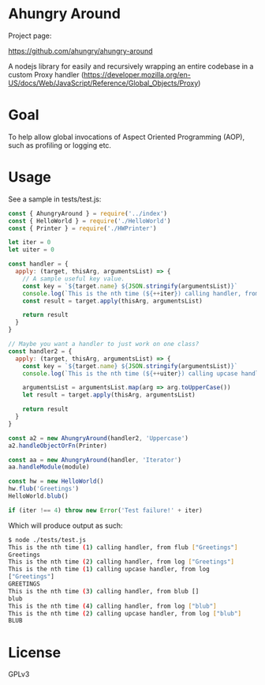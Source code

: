 # Ahungry Around

Project page:

https://github.com/ahungry/ahungry-around

A nodejs library for easily and recursively wrapping an entire codebase in a custom
Proxy handler
(https://developer.mozilla.org/en-US/docs/Web/JavaScript/Reference/Global_Objects/Proxy)

# Goal

To help allow global invocations of Aspect Oriented Programming (AOP),
such as profiling or logging etc.

# Usage

See a sample in tests/test.js:

```js
const { AhungryAround } = require('../index')
const { HelloWorld } = require('./HelloWorld')
const { Printer } = require('./HWPrinter')

let iter = 0
let uiter = 0

const handler = {
  apply: (target, thisArg, argumentsList) => {
    // A sample useful key value.
    const key = `${target.name} ${JSON.stringify(argumentsList)}`
    console.log(`This is the nth time (${++iter}) calling handler, from ${key}`)
    const result = target.apply(thisArg, argumentsList)

    return result
  }
}

// Maybe you want a handler to just work on one class?
const handler2 = {
  apply: (target, thisArg, argumentsList) => {
    const key = `${target.name} ${JSON.stringify(argumentsList)}`
    console.log(`This is the nth time (${++uiter}) calling upcase handler, from ${key}`)

    argumentsList = argumentsList.map(arg => arg.toUpperCase())
    let result = target.apply(thisArg, argumentsList)

    return result
  }
}

const a2 = new AhungryAround(handler2, 'Uppercase')
a2.handleObjectOrFn(Printer)

const aa = new AhungryAround(handler, 'Iterator')
aa.handleModule(module)

const hw = new HelloWorld()
hw.flub('Greetings')
HelloWorld.blub()

if (iter !== 4) throw new Error('Test failure!' + iter)
```

Which will produce output as such:

```sh
$ node ./tests/test.js
This is the nth time (1) calling handler, from flub ["Greetings"]
Greetings
This is the nth time (2) calling handler, from log ["Greetings"]
This is the nth time (1) calling upcase handler, from log
["Greetings"]
GREETINGS
This is the nth time (3) calling handler, from blub []
blub
This is the nth time (4) calling handler, from log ["blub"]
This is the nth time (2) calling upcase handler, from log ["blub"]
BLUB
```


# License

GPLv3

